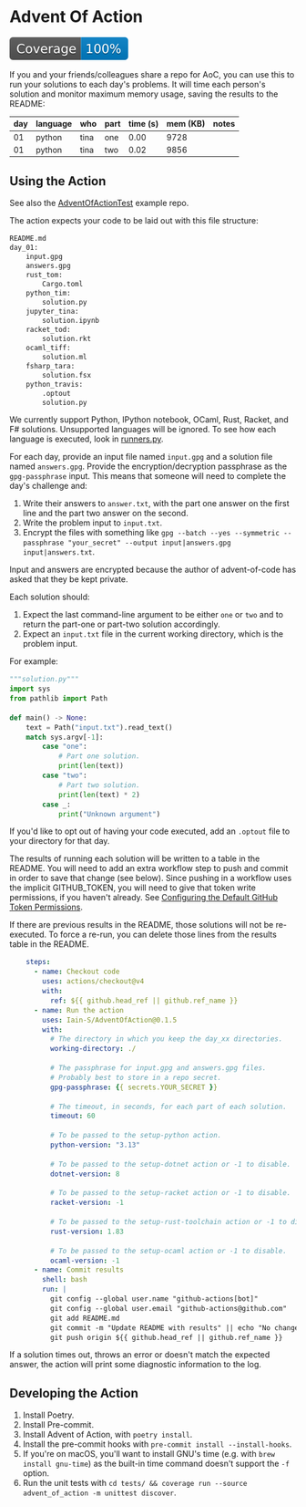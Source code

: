 # Advent Of Action

![Test Coverage](tests/badge.svg)

If you and your friends/colleagues share a repo for AoC, you can use this to run your solutions to each day's problems.
It will time each person's solution and monitor maximum memory usage, saving the results to the README:

| day | language | who | part | time (s) | mem (KB) | notes |
| --- | --- | --- | --- | --- | --- | --- |
| 01 | python | tina | one | 0.00 | 9728 |  |
| 01 | python | tina | two | 0.02 | 9856 |  |

## Using the Action

See also the [AdventOfActionTest](https://github.com/Iain-S/AdventOfActionTest/tree/main) example repo.

The action expects your code to be laid out with this file structure:

```text
README.md
day_01:
    input.gpg
    answers.gpg
    rust_tom:
        Cargo.toml
    python_tim:
        solution.py
    jupyter_tina:
        solution.ipynb
    racket_tod:
        solution.rkt
    ocaml_tiff:
        solution.ml
    fsharp_tara:
        solution.fsx
    python_travis:
        .optout
        solution.py
```

We currently support Python, IPython notebook, OCaml, Rust, Racket, and F# solutions.
Unsupported languages will be ignored.
To see how each language is executed, look in [runners.py](advent_of_action/runners.py).

For each day, provide an input file named `input.gpg` and a solution file named `answers.gpg`.
Provide the encryption/decryption passphrase as the `gpg-passphrase` input.
This means that someone will need to complete the day's challenge and:

1. Write their answers to `answer.txt`, with the part one answer on the first line and the part two answer on the second.
1. Write the problem input to `input.txt`.
1. Encrypt the files with something like `gpg --batch --yes --symmetric --passphrase "your_secret" --output input|answers.gpg input|answers.txt`.

Input and answers are encrypted because the author of advent-of-code has asked that they be kept private.

Each solution should:

1. Expect the last command-line argument to be either `one` or `two` and to return the part-one or part-two solution accordingly.
1. Expect an `input.txt` file in the current working directory, which is the problem input.

For example:

```python
"""solution.py"""
import sys
from pathlib import Path

def main() -> None:
    text = Path("input.txt").read_text()
    match sys.argv[-1]:
        case "one":
            # Part one solution.
            print(len(text))
        case "two":
            # Part two solution.
            print(len(text) * 2)
        case _:
            print("Unknown argument")
```

If you'd like to opt out of having your code executed, add an `.optout` file to your directory for that day.

The results of running each solution will be written to a table in the README.
You will need to add an extra workflow step to push and commit in order to save that change (see below).
Since pushing in a workflow uses the implicit GITHUB_TOKEN, you will need to give that token write permissions, if you haven't already.
See [Configuring the Default GitHub Token Permissions](https://docs.github.com/en/repositories/managing-your-repositorys-settings-and-features/enabling-features-for-your-repository/managing-github-actions-settings-for-a-repository#configuring-the-default-github_token-permissions).

If there are previous results in the README, those solutions will not be re-executed.
To force a re-run, you can delete those lines from the results table in the README.

```yaml
    steps:
      - name: Checkout code
        uses: actions/checkout@v4
        with:
          ref: ${{ github.head_ref || github.ref_name }}
      - name: Run the action
        uses: Iain-S/AdventOfAction@0.1.5
        with:
          # The directory in which you keep the day_xx directories.
          working-directory: ./

          # The passphrase for input.gpg and answers.gpg files.
          # Probably best to store in a repo secret.
          gpg-passphrase: {{ secrets.YOUR_SECRET }}

          # The timeout, in seconds, for each part of each solution.
          timeout: 60

          # To be passed to the setup-python action.
          python-version: "3.13"

          # To be passed to the setup-dotnet action or -1 to disable.
          dotnet-version: 8

          # To be passed to the setup-racket action or -1 to disable.
          racket-version: -1

          # To be passed to the setup-rust-toolchain action or -1 to disable.
          rust-version: 1.83

          # To be passed to the setup-ocaml action or -1 to disable.
          ocaml-version: -1
      - name: Commit results
        shell: bash
        run: |
          git config --global user.name "github-actions[bot]"
          git config --global user.email "github-actions@github.com"
          git add README.md
          git commit -m "Update README with results" || echo "No changes to commit"
          git push origin ${{ github.head_ref || github.ref_name }}
```

If a solution times out, throws an error or doesn't match the expected answer, the action will print some diagnostic information to the log.

## Developing the Action

1. Install Poetry.
1. Install Pre-commit.
1. Install Advent of Action, with `poetry install`.
1. Install the pre-commit hooks with `pre-commit install --install-hooks`.
1. If you're on macOS, you'll want to install GNU's time (e.g. with `brew install gnu-time`) as the built-in time command doesn't support the `-f` option.
1. Run the unit tests with `cd tests/ && coverage run --source advent_of_action -m unittest discover`.
